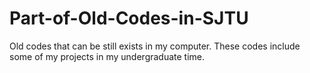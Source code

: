 # Part-of-Old-Codes-in-SJTU
Old codes that can be still exists in my computer. These codes include some of my projects in my undergraduate time.
